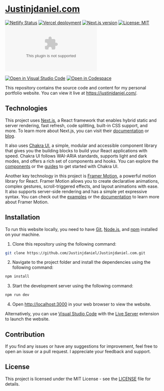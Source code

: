 # [Justinjdaniel.com](https://open.vscode.dev/Justinjdaniel/Justinjdaniel.com)

[![Netlify Status](https://api.netlify.com/api/v1/badges/161563c0-f086-473c-a2ed-d13c599183d4/deploy-status)](https://app.netlify.com/sites/justinjdaniel/deploys)
[![Vercel deployment](https://img.shields.io/github/deployments/Justinjdaniel/Justinjdaniel.com/production?label=vercel&logo=vercel&logoColor=white)](https://vercel.com/deployments/justinjdaniel.com)
[![Next.js version](https://img.shields.io/github/package-json/dependency-version/justinjdaniel/justinjdaniel.com/next/main?color=ff4088&label=next.js&logo=nextdotjs&logoColor=white)](https://nextjs.org/)
[![License: MIT](https://img.shields.io/badge/License-MIT-yellow.svg)](https://github.com/Justinjdaniel/Justinjdaniel.com/blob/main/LICENSE)
[![GitHub repo size](https://img.shields.io/github/repo-size/justinjdaniel/justinjdaniel.com?color=009cdf&label=repo%20size&logo=git&logoColor=white)](https://github.com/justinjdaniel/justinjdaniel.com)

[![Open in Visual Studio Code](https://img.shields.io/static/v1?logo=visualstudiocode&label=&message=Open%20in%20Visual%20Studio%20Code&labelColor=2c2c32&color=007acc&logoColor=007acc)](https://open.vscode.dev/Justinjdaniel/Justinjdaniel.com)
[![Open in Codespace](https://img.shields.io/badge/Open%20in-Codespace-blue?logo=visual-studio-code)](https://github.com/codespaces)

This repository contains the source code and content for my personal portfolio website. You can view it live at <https://justinjdaniel.com/>.

<!-- ## Features

- Responsive design
- Dark mode
- Customizable sections
- Animated transitions
- Contact form -->

## Technologies

This project uses [Next.js](https://nextjs.org/), a React framework that enables hybrid static and server rendering, fast refresh, code splitting, built-in CSS support, and more. To learn more about Next.js, you can visit their [documentation](https://nextjs.org/docs) or [blog](https://nextjs.org/blog).

It also uses [Chakra UI](https://chakra-ui.com/), a simple, modular and accessible component library that gives you the building blocks to build your React applications with speed. Chakra UI follows WAI-ARIA standards, supports light and dark modes, and offers a rich set of components and hooks. You can explore the [components](https://chakra-ui.com/docs/components) or the [guides](https://chakra-ui.com/guides) to get started with Chakra UI.

Another key technology in this project is [Framer Motion](https://www.framer.com/motion/), a powerful motion library for React. Framer Motion allows you to create declarative animations, complex gestures, scroll-triggered effects, and layout animations with ease. It also supports server-side rendering and has a simple yet expressive syntax. You can check out the [examples](https://www.framer.com/motion/examples/) or the [documentation](https://www.framer.com/motion/documentation/) to learn more about Framer Motion.

## Installation

To run this website locally, you need to have [Git](https://git-scm.com/), [Node.js](https://nodejs.org/en/), and [npm](https://www.npmjs.com/) installed on your machine.

1. Clone this repository using the following command:

```bash
git clone https://github.com/Justinjdaniel/Justinjdaniel.com.git
```

2. Navigate to the project folder and install the dependencies using the following command:

```bash
npm install
```

3. Start the development server using the following command:

```bash
npm run dev
```

4. Open <http://localhost:3000> in your web browser to view the website.

Alternatively, you can use [Visual Studio Code](https://code.visualstudio.com/) with the [Live Server](https://marketplace.visualstudio.com/items?itemName=ritwickdey.LiveServer) extension to launch the website.

## Contribution

If you find any issues or have any suggestions for improvement, feel free to open an issue or a pull request. I appreciate your feedback and support.

## License

This project is licensed under the MIT License - see the [LICENSE](https://github.com/Justinjdaniel/Justinjdaniel.com/blob/main/LICENSE) file for details.
